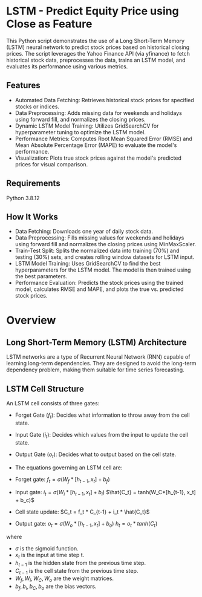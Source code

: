 # LSTM - Predict Equity Price using Close as Feature

This Python script demonstrates the use of a Long Short-Term Memory (LSTM) neural network to predict stock prices based on historical closing prices. The script leverages the Yahoo Finance API (via yfinance) to fetch historical stock data, preprocesses the data, trains an LSTM model, and evaluates its performance using various metrics.

## Features

- Automated Data Fetching: Retrieves historical stock prices for specified stocks or indices.
- Data Preprocessing: Adds missing data for weekends and holidays using forward fill, and normalizes the closing prices.
- Dynamic LSTM Model Training: Utilizes GridSearchCV for hyperparameter tuning to optimize the LSTM model.
- Performance Metrics: Computes Root Mean Squared Error (RMSE) and Mean Absolute Percentage Error (MAPE) to evaluate the model's performance.
- Visualization: Plots true stock prices against the model's predicted prices for visual comparison.

## Requirements

Python 3.8.12

## How It Works

- Data Fetching: Downloads one year of daily stock data.
- Data Preprocessing: Fills missing values for weekends and holidays using forward fill and normalizes the closing prices using MinMaxScaler.
- Train-Test Split: Splits the normalized data into training (70%) and testing (30%) sets, and creates rolling window datasets for LSTM input.
- LSTM Model Training: Uses GridSearchCV to find the best hyperparameters for the LSTM model. The model is then trained using the best parameters.
- Performance Evaluation: Predicts the stock prices using the trained model, calculates RMSE and MAPE, and plots the true vs. predicted stock prices.

# Overview
## Long Short-Term Memory (LSTM) Architecture
LSTM networks are a type of Recurrent Neural Network (RNN) capable of learning long-term dependencies. They are designed to avoid the long-term dependency problem, making them suitable for time series forecasting.

## LSTM Cell Structure
An LSTM cell consists of three gates:

* Forget Gate $(f_t)$: Decides what information to throw away from the cell state.
* Input Gate $(i_t)$: Decides which values from the input to update the cell state.
* Output Gate $(o_t)$: Decides what to output based on the cell state.
  
* The equations governing an LSTM cell are:
* Forget gate:
  $f_t = \sigma(W_f*[h_{t-1}, x_t] + b_f)$
* Input gate:
  $i_t = \sigma(W_i*[h_{t-1}, x_t] + b_i)$
  $\hat{C_t} = tanh(W_C*[h_{t-1}, x_t] + b_c)$
* Cell state update:
  $C_t = f_t * C_{t-1} + i_t * \hat{C_t}$
* Output gate:
  $o_t = \sigma(W_o*[h_{t-1}, x_t] + b_o)$
  $h_t = o_t * tanh(C_t)$

where 
* $\sigma$ is the sigmoid function.
* $x_t$ is the input at time step t.
* $h_{t-1}$ is the hidden state from the previous time step.
* $C_{t-1}$ is the cell state from the previous time step.
* $W_f, W_i, W_C, W_o$ are the weight matrices.
* $b_f, b_i, b_C, b_o$ are the bias vectors.
